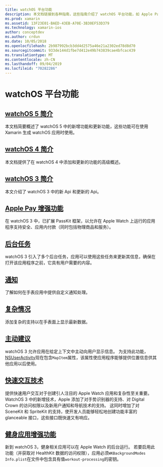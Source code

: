 ```yaml
---
title: watchOS 平台功能
description: 本文档链接到各种指南，这些指南介绍了 watchOS 平台功能，如 Apple Pay、通知、复杂性、前瞻性建议、健身应用等。
ms.prod: xamarin
ms.assetid: 13F23E01-BAED-43EB-A70E-3B30EF53D379
ms.technology: xamarin-ios
author: conceptdev
ms.author: crdun
ms.date: 10/05/2018
ms.openlocfilehash: 2b987992bcb3dd4d2575a46e21a2302ed78d8d70
ms.sourcegitcommit: 933de144d1fbe7d412e49b743839cae4bfcac439
ms.translationtype: MT
ms.contentlocale: zh-CN
ms.lasthandoff: 09/04/2019
ms.locfileid: "70282286"
---
```

# <a name="watchos-platform-features"></a>watchOS 平台功能

## <a name="introduction-to-watchos-5introduction-to-watchos5indexmd"></a>[watchOS 5 简介](introduction-to-watchos5/index.md)

本文档简要概述了 watchOS 5 中的新增功能和更新功能，这些功能可在使用 Xamarin 生成 watchOS 应用时使用。

## <a name="introduction-to-watchos-4introduction-to-watchos4md"></a>[watchOS 4 简介](introduction-to-watchos4.md)

本文档提供了在 watchOS 4 中添加和更新的功能的高级概述。

## <a name="introduction-to-watchos-3introduction-to-watchos3indexmd"></a>[watchOS 3 简介](introduction-to-watchos3/index.md)

本文介绍了 watchOS 3 中的新 Api 和更新的 Api。

## <a name="apple-pay-enhancementsioswatchosplatformapple-paymd"></a>[Apple Pay 增强功能](~/ios/watchos/platform/apple-pay.md)

在 watchOS 3 中，已扩展 PassKit 框架，以允许在 Apple Watch 上运行的应用程序支持安全、应用内付款（同时包括物理商品和服务）。

## <a name="background-tasksioswatchosplatformbackground-tasksmd"></a>[后台任务](~/ios/watchos/platform/background-tasks.md)

watchOS 3 引入了多个后台任务，应用可以使用这些任务来更新其信息，确保在打开该应用程序之前，它具有用户需要的内容。

## <a name="notificationsnotificationsmd"></a>[通知](notifications.md)

了解如何在手表应用中提供自定义通知处理。

## <a name="complicationscomplicationsmd"></a>[复杂情况](complications.md)

添加复杂的支持以在手表面上显示最新数据。

## <a name="proactive-suggestionsioswatchosplatformproactive-suggestionsmd"></a>[主动建议](~/ios/watchos/platform/proactive-suggestions.md)

watchOS 3 允许应用在给定上下文中主动向用户显示信息。 为支持此功能， [NSUserActivity](https://developer.apple.com/reference/foundation/nsuseractivity)现在包含`MapItem`属性，该属性使应用程序能够提供位置信息供其他应用以后使用。

## <a name="quick-interaction-techniquesioswatchosplatformquick-interaction-techniquesmd"></a>[快速交互技术](~/ios/watchos/platform/quick-interaction-techniques.md)

提供快速用户交互对于创建引人注目的 Apple Watch 应用和复杂性至关重要。 WatchOS 3 中的新增技术，Apple 添加了对手势识别器的支持、对 Digital Crown 的访问权限以及新用户通知和导航技术的支持。 这同时增加了对 SceneKit 和 SpriteKit 的支持，使开发人员能够轻松地创建功能丰富的 glanceable 接口，这些接口既快速又有响应。

## <a name="workout-app-enhancementsioswatchosplatformworkout-appsmd"></a>[健身应用增强功能](~/ios/watchos/platform/workout-apps.md)

新到 watchOS 3，健身相关应用可以在 Apple Watch 的后台运行。 若要启用此功能（并获取对 HealthKit 数据的访问权限），应用必须`WKBackgroundModes` `Info.plist`在文件中包含具有值`workout-processing`的密钥。
